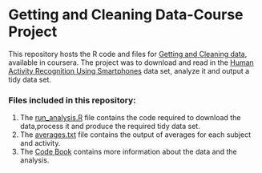 # Getting and Cleaning Data-Course Project
This repository hosts the R code and files for [Getting and Cleaning data](https://www.coursera.org/learn/data-cleaning), available in coursera. The project was to download and read in the  [Human Activity Recognition Using Smartphones](http://archive.ics.uci.edu/ml/datasets/Human+Activity+Recognition+Using+Smartphones) data set, analyze it and output a tidy data set.

<h3>Files included in this repository:</h3>

1. The [run_analysis.R](https://github.com/rsigatapu/Getting-and-Cleaning-Data-Course-Project/edit/master/run_analysis.R) file contains the code required to download the data,process it and produce the required tidy data set.
2. The [averages.txt](https://github.com/rsigatapu/Getting-and-Cleaning-Data-Course-Project/edit/master/averages.txt) file contains the output of averages for each subject and activity.
3. The [Code Book](https://github.com/rsigatapu/Getting-and-Cleaning-Data-Course-Project/edit/master/CodeBook.md) contains more information about the data and the analysis.




